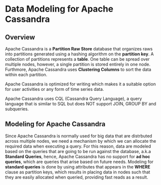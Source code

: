 # Data Modeling for Apache Cassandra
## Overview
Apache Cassandra is a **Partition Raw Store** database that organizes raws into partitions generated using a hashing algorithm on the **partition key**. A collection of partitions represents a **table**. One table can be spread over multiple nodes, however, a single partition is stored entirely in one node. Furthmore, Apache Cassandra uses **Clustering Columns** to sort the data within each partition.

Apache Cassandra is optimized for writing which makes it a suitable option for user activities or any form of time series data.

Apache Cassandra uses CQL (Cassandra Query Language), a query language that is similar to SQL but does NOT support JOIN, GROUP BY and subqueries.

## Modeling for Apache Cassandra
Since Apache Cassandra is normally used for big data that are distrbuted across multiple nodes, we need a mechanism by which we can allocate the required data when executing a query. For this reason, data are modeled based on the queries that are going to be run against the database, a.k.a **Standard Queries**, hence, Apache Cassandra has no support for **ad hoc queries**, which are queries that arise based on future needs. Modeling for **standard queries** is done by using attributes  that appears in the **WHERE** clause as partition keys, which results in placing data in nodes such that they are easily allocated when queried, providing fast reads as a result.


